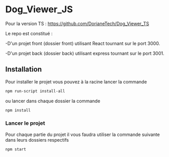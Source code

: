 # Dog_Viewer_JS
Pour la version TS : https://github.com/DorianeTech/Dog_Viewer_TS

Le repo est constitué : 

-D'un projet front (dossier front) utilisant React tournant sur le port 3000.

-D'un projet back (dossier back) utilisant express tournant sur le port 3001.

## Installation

Pour installer le projet vous pouvez à la racine lancer la commande
```bash
npm run-script install-all
```
ou lancer dans chaque dossier la commande
```bash
npm install
```

### Lancer le projet
Pour chaque partie du projet il vous faudra utiliser la commande suivante dans leurs dossiers respectifs
```bash
npm start
```

